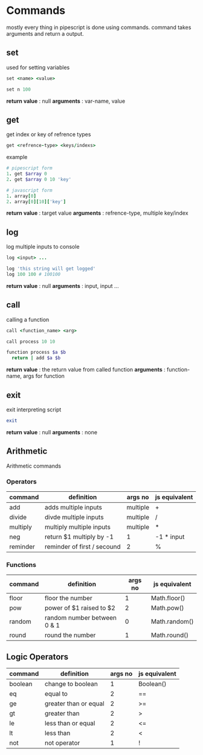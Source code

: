 # Commands

mostly every thing in pipescript is done using commands. command takes arguments and return a output.

## set

used for setting variables

```ruby
set <name> <value>

set n 100
```

**return value** : null
**arguments** : var-name, value

## get

get index or key of refrence types

```ruby
get <refrence-type> <keys/indexs>
```

example

```ruby
# pipescript form 
1. get $array 0
2. get $array 0 10 'key'

# javascript form
1. array[0]
2. array[0][10]['key']
```

**return value** : target value 
**arguments** : refrence-type, multiple key/index

## log

log multiple inputs to console

```ruby
log <input> ...

log 'this string will get logged'
log 100 100 # 100100
```

**return value** : null
**arguments** : input, input ...

## call

calling a function

```ruby
call <function_name> <arg>

call process 10 10

function process $a $b
  return | add $a $b
```

**return value** : the return value from called function
**arguments** : function-name, args for function

## exit

exit interpreting script

```ruby
exit
```

**return value** : null
**arguments** : none

## Arithmetic

Arithmetic commands

### Operators

| command | definition | args no | js equivalent |
| ------- | ---------- | ------- | ------------- |
| add | adds multiple inputs | multiple | + |
| divide | divde multiple inputs | multiple | / |
| multiply | multiply multiple inputs | multiple | * |
| neg | return $1 multiply by -1 | 1 | -1 * input |
| reminder | reminder of first / secound | 2 | % |

### Functions

| command | definition | args no | js equivalent |
| ------- | ---------- | ------- | ------------- |
| floor | floor the number | 1 | Math.floor() |
| pow | power of $1 raised to $2 | 2 | Math.pow() |
| random | random number between 0 & 1 | 0 | Math.random() |
| round | round the number | 1 | Math.round() |

## Logic Operators

| command | definition | args no | js equivalent |
| ------- | ---------- | ------- | ------------- |
| boolean | change to boolean | 1 | Boolean() |
| eq | equal to | 2 | == |
| ge | greater than or equal | 2 | >= |
| gt | greater than | 2 | > |
| le | less than or equal | 2 | <= |
| lt | less than | 2 | < |
| not | not operator | 1 | ! |
